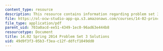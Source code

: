 ```yaml
---
content_type: resource
description: This resource contains information regarding problem set 3 solution.
file: https://ol-ocw-studio-app-qa.s3.amazonaws.com/courses/14-02-principles-of-macroeconomics-spring-2014/49d9f3f305b3f3eac12fddfcf1049dd0_MIT14_02S14_pset3_sols.pdf
file_type: application/pdf
parent_uid: 703a0acd-ee51-4349-1ec0-96ad63e444b8
resourcetype: Document
title: 14.02 Spring 2014 Problem Set 3 Solutions
uid: 49d9f3f3-05b3-f3ea-c12f-ddfcf1049dd0
---
```

